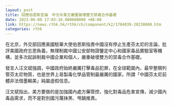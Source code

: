 ```yaml
---
layout: post
title: 回應伯恩斯言論　中方斥美方嚴重破壞雙方禁毒合作基礎
date: 2023-06-08 17:03:16.000000000 +08:00
link: https://news.rthk.hk/rthk/ch/component/k2/1704039-20230608.htm
categories: rthk
---
```


在北京，外交部回應美國駐華大使伯恩斯指責中國沒有停止生產芬太尼的言論，批評美國政府忘恩負義，無理制裁中國公安部物證鑒定中心和國家毒品實驗室等機構，並多次起訴制裁中國企業和個人，嚴重破壞雙方的禁毒合作基礎。

發言人汪文斌強調，中國政府始終嚴厲打擊毒品犯罪，在全球範圍內，最早整類列管芬太尼物質，也是世界上易製毒化學品管制最嚴厲的國家。所謂「中國芬太尼前體非法借墨輸美」純屬虛假信息。

汪文斌指出，美方要做的是加強國內處方藥管控，強化對毒品危害宣傳，減少國內毒品需求，而不是對別國污蔑抹黑、甩鍋推責。
